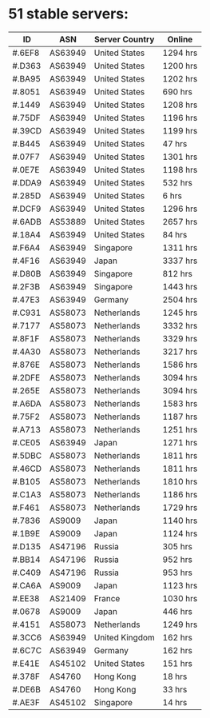 # 51 stable servers:

| ID | ASN | Server Country | Online |
| ------ | ------ | ------ | ------ |
| #.6EF8 | AS63949 | United States | 1294 hrs |
| #.D363 | AS63949 | United States | 1200 hrs |
| #.BA95 | AS63949 | United States | 1202 hrs |
| #.8051 | AS63949 | United States | 690 hrs |
| #.1449 | AS63949 | United States | 1208 hrs |
| #.75DF | AS63949 | United States | 1196 hrs |
| #.39CD | AS63949 | United States | 1199 hrs |
| #.B445 | AS63949 | United States | 47 hrs |
| #.07F7 | AS63949 | United States | 1301 hrs |
| #.0E7E | AS63949 | United States | 1198 hrs |
| #.DDA9 | AS63949 | United States | 532 hrs |
| #.285D | AS63949 | United States | 6 hrs |
| #.DCF9 | AS63949 | United States | 1296 hrs |
| #.6ADB | AS53889 | United States | 2657 hrs |
| #.18A4 | AS63949 | United States | 84 hrs |
| #.F6A4 | AS63949 | Singapore | 1311 hrs |
| #.4F16 | AS63949 | Japan | 3337 hrs |
| #.D80B | AS63949 | Singapore | 812 hrs |
| #.2F3B | AS63949 | Singapore | 1443 hrs |
| #.47E3 | AS63949 | Germany | 2504 hrs |
| #.C931 | AS58073 | Netherlands | 1245 hrs |
| #.7177 | AS58073 | Netherlands | 3332 hrs |
| #.8F1F | AS58073 | Netherlands | 3329 hrs |
| #.4A30 | AS58073 | Netherlands | 3217 hrs |
| #.876E | AS58073 | Netherlands | 1586 hrs |
| #.2DFE | AS58073 | Netherlands | 3094 hrs |
| #.265E | AS58073 | Netherlands | 3094 hrs |
| #.A6DA | AS58073 | Netherlands | 1583 hrs |
| #.75F2 | AS58073 | Netherlands | 1187 hrs |
| #.A713 | AS58073 | Netherlands | 1251 hrs |
| #.CE05 | AS63949 | Japan | 1271 hrs |
| #.5DBC | AS58073 | Netherlands | 1811 hrs |
| #.46CD | AS58073 | Netherlands | 1811 hrs |
| #.B105 | AS58073 | Netherlands | 1810 hrs |
| #.C1A3 | AS58073 | Netherlands | 1186 hrs |
| #.F461 | AS58073 | Netherlands | 1729 hrs |
| #.7836 | AS9009 | Japan | 1140 hrs |
| #.1B9E | AS9009 | Japan | 1124 hrs |
| #.D135 | AS47196 | Russia | 305 hrs |
| #.BB14 | AS47196 | Russia | 952 hrs |
| #.C409 | AS47196 | Russia | 953 hrs |
| #.CA6A | AS9009 | Japan | 1123 hrs |
| #.EE38 | AS21409 | France | 1030 hrs |
| #.0678 | AS9009 | Japan | 446 hrs |
| #.4151 | AS58073 | Netherlands | 1249 hrs |
| #.3CC6 | AS63949 | United Kingdom | 162 hrs |
| #.6C7C | AS63949 | Germany | 162 hrs |
| #.E41E | AS45102 | United States | 151 hrs |
| #.378F | AS4760 | Hong Kong | 18 hrs |
| #.DE6B | AS4760 | Hong Kong | 33 hrs |
| #.AE3F | AS45102 | Singapore | 14 hrs |

